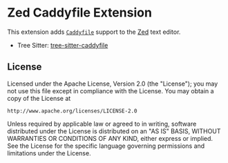 # Zed Caddyfile Extension

This extension adds [`Caddyfile`](https://caddyserver.com/) support to the [Zed](https://zed.dev) text editor.

- Tree Sitter: [tree-sitter-caddyfile](https://github.com/matthewpi/tree-sitter-caddyfile)

## License

Licensed under the Apache License, Version 2.0 (the "License");
you may not use this file except in compliance with the License.
You may obtain a copy of the License at

    http://www.apache.org/licenses/LICENSE-2.0

Unless required by applicable law or agreed to in writing, software
distributed under the License is distributed on an "AS IS" BASIS,
WITHOUT WARRANTIES OR CONDITIONS OF ANY KIND, either express or implied.
See the License for the specific language governing permissions and
limitations under the License.
